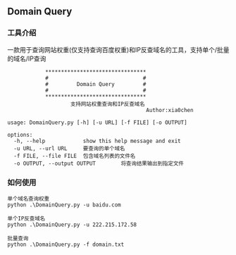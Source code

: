 ## Domain Query

### 工具介绍

一款用于查询网站权重(仅支持查询百度权重)和IP反查域名的工具，支持单个/批量的域名/IP查询

````
            ********************************
            #                              #
            #         Domain Query         #
            #                              #
            ********************************
                    支持网站权重查询和IP反查域名
                                            Author:xia0chen

usage: DomainQuery.py [-h] [-u URL] [-f FILE] [-o OUTPUT]

options:
  -h, --help            show this help message and exit
  -u URL, --url URL     要查询的单个域名
  -f FILE, --file FILE  包含域名列表的文件名
  -o OUTPUT, --output OUTPUT        将查询结果输出到指定文件
````

### 如何使用

```
单个域名查询权重
python .\DomainQuery.py -u baidu.com
```



```
单个IP反查域名
python .\DomainQuery.py -u 222.215.172.58
```



```
批量查询
python .\DomainQuery.py -f domain.txt
```

